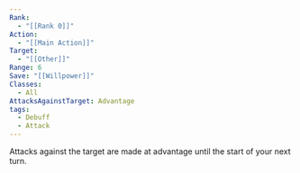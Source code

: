 ```yaml
---
Rank:
  - "[[Rank 0]]"
Action:
  - "[[Main Action]]"
Target:
  - "[[Other]]"
Range: 6
Save: "[[Willpower]]"
Classes:
  - All
AttacksAgainstTarget: Advantage
tags:
  - Debuff
  - Attack
---
```

Attacks against the target are made at advantage until the start of your next turn.